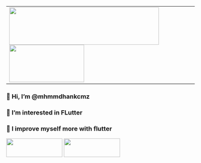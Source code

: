 <table>
  <td>
<img src="https://storage.googleapis.com/cms-storage-bucket/6e19fee6b47b36ca613f.png" width="400" height="100"/>
<img src="https://storage.googleapis.com/cms-storage-bucket/780e0e64d323aad2cdd5.png" width="200" height="100"/>
  </td>
  </table>

<h3> 👋 Hi, I’m @mhmmdhankcmz</h3>
<h3> 👀 I’m interested in FLutter</h3>
<h3> 🌱 I improve myself more with flutter</h3>


  <td>
  <img src="https://storage.googleapis.com/cms-storage-bucket/6e19fee6b47b36ca613f.png" width="150" height="50"/>
  <img src="https://upload.wikimedia.org/wikipedia/commons/thumb/9/92/Android_Studio_Trademark.svg/1280px-Android_Studio_Trademark.svg.png" width="150" height="50"/>
  </td>
  




<!---
mhmmdhankcmz/mhmmdhankcmz is a ✨ special ✨ repository because its `README.md` (this file) appears on your GitHub profile.
You can click the Preview link to take a look at your changes.
--->
